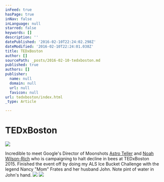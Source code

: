 ```yaml
---
inFeed: true
hasPage: true
inNav: false
inLanguage: null
starred: false
keywords: []
description: ''
datePublished: '2016-02-10T22:24:02.298Z'
dateModified: '2016-02-10T22:24:01.038Z'
title: TEDxBoston
author: []
sourcePath: _posts/2016-02-10-tedxboston.md
published: true
authors: []
publisher:
  name: null
  domain: null
  url: null
  favicon: null
url: tedxboston/index.html
_type: Article

---
```

# TEDxBoston
![](https://the-grid-user-content.s3-us-west-2.amazonaws.com/e27d3757-bfb2-486e-9d33-cfa921e9b755.jpg)

Incredible to meet Google's Director of Moonshots [Astro Teller][0] and [Noah Wilson-Rich][1] who is campaigning to halt decline in bees at TEDxBoston 2015\. Finished the event off by doing my ALS Ice Bucket Challenge with the legend Nancy "Mom" Frates and her husband John. Note pint of water in John's hand.
![](https://the-grid-user-content.s3-us-west-2.amazonaws.com/d23a7eb7-071f-46a2-917a-0c6d9dff2998.jpg)
![](https://s3-us-west-2.amazonaws.com/the-grid-img/p/e98b6930bea42e11dc6f81f1f6ee32bdd4dd16ca.png)

[0]: https://www.youtube.com/watch?v=JnxAiy4DqBg
[1]: https://www.ted.com/talks/noah_wilson_rich_every_city_needs_healthy_honey_bees?language=en
